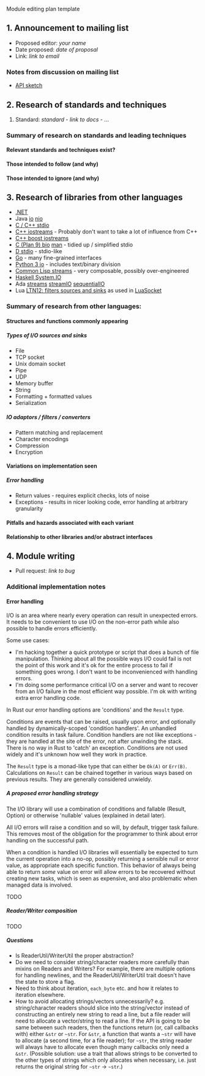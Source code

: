 Module editing plan template

## 1. Announcement to mailing list

  - Proposed editor: _your name_
  - Date proposed: _date of proposal_
  - Link: _link to email_

###  Notes from discussion on mailing list

- [API sketch](https://gist.github.com/brson/5399629)

## 2. Research of standards and techniques

  1. Standard: _standard_
    - _link to docs_
    - ...

### Summary of research on standards and leading techniques
#### Relevant standards and techniques exist?
#### Those intended to follow (and why)
#### Those intended to ignore (and why)

## 3. Research of libraries from other languages

- [.NET](http://msdn.microsoft.com/en-us/library/system.io%28v=vs.71%29.aspx)
- Java [io](http://docs.oracle.com/javase/6/docs/api/java/io/package-summary.html) [nio](http://docs.oracle.com/javase/6/docs/api/java/nio/package-summary.html)
- [C / C++ stdio](http://www.cplusplus.com/reference/cstdio/)
- [C++ iostreams](http://www.cplusplus.com/reference/iostream/) - Probably don't want to take a lot of influence from C++
- [C++ boost iostreams](http://www.boost.org/doc/libs/1_53_0/libs/iostreams/doc/index.html)
- [C (Plan 9) bio](http://swtch.com/usr/local/plan9/include/bio.h) [man](http://man.cat-v.org/plan_9/2/bio) - tidied up / simplified stdio
- [D stdio](http://dlang.org/phobos/std_stdio.html) - stdio-like
- [Go](http://golang.org/pkg/io/) - many fine-grained interfaces
- [Python 3 io](http://docs.python.org/3.2/library/io.html) - includes text/binary division
- [Common Lisp streams](http://www.lispworks.com/documentation/HyperSpec/Body/c_stream.htm) - very composable, possibly over-engineered
- [Haskell System.IO](http://www.haskell.org/ghc/docs/latest/html/libraries/base-4.6.0.1/System-IO.html)
- Ada [streams](http://www.ada-auth.org/standards/12rm/html/RM-13-13-1.html) [streamIO](http://www.ada-auth.org/standards/12rm/html/RM-A-12-1.html) [sequentialIO](http://www.ada-auth.org/standards/12rm/html/RM-A-8-1.html)
- Lua [LTN12: filters sources and sinks](http://lua-users.org/wiki/FiltersSourcesAndSinks) as used in [LuaSocket](http://w3.impa.br/~diego/software/luasocket/ltn12.html)

### Summary of research from other languages:
#### Structures and functions commonly appearing

##### Types of I/O sources and sinks

- File
- TCP socket
- Unix domain socket
- Pipe
- UDP
- Memory buffer
- String
- Formatting + formatted values
- Serialization

##### IO adaptors / filters / converters

- Pattern matching and replacement
- Character encodings
- Compression
- Encryption

#### Variations on implementation seen

##### Error handling

* Return values - requires explicit checks, lots of noise
* Exceptions - results in nicer looking code, error handling at arbitrary granularity

#### Pitfalls and hazards associated with each variant
#### Relationship to other libraries and/or abstract interfaces

## 4. Module writing

  - Pull request: _link to bug_

### Additional implementation notes

#### Error handling

I/O is an area where nearly every operation can result in unexpected errors. It needs to be convenient to use I/O on the non-error path while also possible to handle errors efficiently.

Some use cases:
  * I'm hacking together a quick prototype or script that does a bunch of file manipulation. Thinking about all the possible ways I/O could fail is not the point of this work and it's ok for the entire process to fail if something goes wrong. I don't want to be inconvenienced with handling errors.
  * I'm doing some performance critical I/O on a server and want to recover from an I/O failure in the most efficient way possible. I'm ok with writing extra error handling code.

In Rust our error handling options are 'conditions' and the `Result` type.

Conditions are events that can be raised, usually upon error, and optionally handled by dynamically-scoped 'condition handlers'. An unhandled condition results in task failure. Condition handlers are not like exceptions - they are handled at the site of the error, not after unwinding the stack. There is no way in Rust to 'catch' an exception. Conditions are not used widely and it's unknown how well they work in practice.

The `Result` type is a monad-like type that can either be `Ok(A)` or `Err(B)`. Calculations on `Result` can be chained together in various ways based on previous results. They are generally considered unwieldy.

##### A proposed error handling strategy

The I/O library will use a combination of conditions and fallable (Result, Option) or otherwise 'nullable' values (explained in detail later).

All I/O errors will raise a condition and so will, by default, trigger task failure. This removes most of the obligation for the programmer to think about error handling on the successful path.

When a condition is handled I/O libraries will essentially be expected to turn the current operation into a no-op, possibly returning a sensible null or error value, as appropriate each specific function. This behavior of always being able to return *some* value on error will allow errors to be recovered without creating new tasks, which is seen as expensive, and also problematic when managed data is involved.

TODO

##### Reader/Writer composition

TODO

##### Questions

* Is ReaderUtil/WriterUtil the proper abstraction?
* Do we need to consider string/character readers more carefully than mixins on Readers and Writers? For example, there are multiple options for handling newlines, and the ReaderUtil/WriterUtil trait doesn't have the state to store a flag.
* Need to think about iteration, `each_byte` etc. and how it relates to iteration elsewhere.
* How to avoid allocating strings/vectors unnecessarily? e.g. string/character readers should slice into the string/vector instead of constructing an entirely new string to read a line, but a file reader will need to allocate a vector/string to read a line. If the API is going to be same between such readers, then the functions return (or, call callbacks with) either `&str` or `~str`. For `&str`, a function that wants a `~str` will have to allocate (a second time, for a file reader); for `~str`, the string reader will always have to allocate even though many callbacks only need a `&str`. (Possible solution: use a trait that allows strings to be converted to the other types of strings which only allocates when necessary, i.e. just returns the original string for `~str` -> `~str`.)